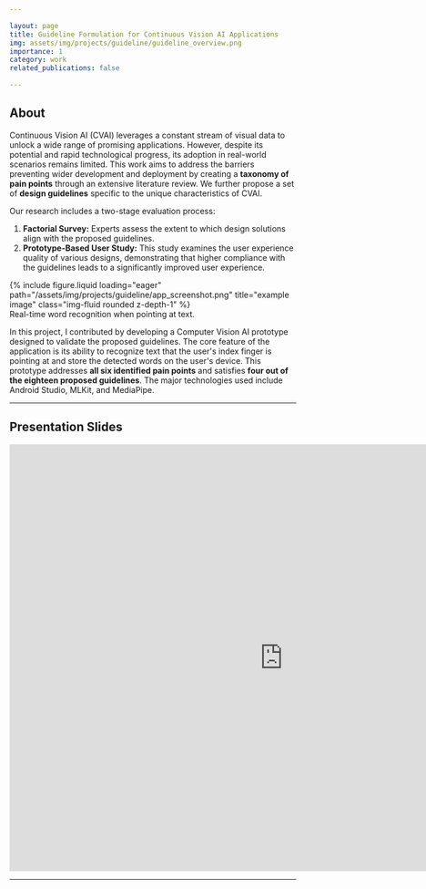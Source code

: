 ```yaml
---

layout: page  
title: Guideline Formulation for Continuous Vision AI Applications
img: assets/img/projects/guideline/guideline_overview.png  
importance: 1  
category: work  
related_publications: false  

---
```


## About

Continuous Vision AI (CVAI) leverages a constant stream of visual data to unlock a wide range of promising applications. However, despite its potential and rapid technological progress, its adoption in real-world scenarios remains limited. This work aims to address the barriers preventing wider development and deployment by creating a **taxonomy of pain points** through an extensive literature review. We further propose a set of **design guidelines** specific to the unique characteristics of CVAI.

Our research includes a two-stage evaluation process:  
1. **Factorial Survey:** Experts assess the extent to which design solutions align with the proposed guidelines.  
2. **Prototype-Based User Study:** This study examines the user experience quality of various designs, demonstrating that higher compliance with the guidelines leads to a significantly improved user experience.


<div class="row">  
    <div class="col-sm mt-3 mt-md-0">  
        {% include figure.liquid loading="eager" path="/assets/img/projects/guideline/app_screenshot.png" title="example image" class="img-fluid rounded z-depth-1" %}  
    </div>  
</div>  
<div class="caption">  
    Real-time word recognition when pointing at text.  
</div>  


In this project, I contributed by developing a Computer Vision AI prototype designed to validate the proposed guidelines. The core feature of the application is its ability to recognize text that the user's index finger is pointing at and store the detected words on the user's device. This prototype addresses **all six identified pain points** and satisfies **four out of the eighteen proposed guidelines**. The major technologies used include Android Studio, MLKit, and MediaPipe.

---

## Presentation Slides

<div class="row">  
    <div class="col-sm-12 mt-3 mt-md-0">  
        <div class="embed-responsive embed-responsive-16by9">  
            <iframe src="https://docs.google.com/presentation/d/e/2PACX-1vTPMfGOcwwrf5QuqyR4fzZfsAIjNg_tCp4_efGy0KqMM_3FEoi--LDF7YDExBtK75h8R11hdyzeasnb/embed?start=false&loop=false&delayms=3000" frameborder="0" width="960" height="749" allowfullscreen="true" mozallowfullscreen="true" webkitallowfullscreen="true"></iframe>  
        </div>  
    </div>  
</div>  

---
